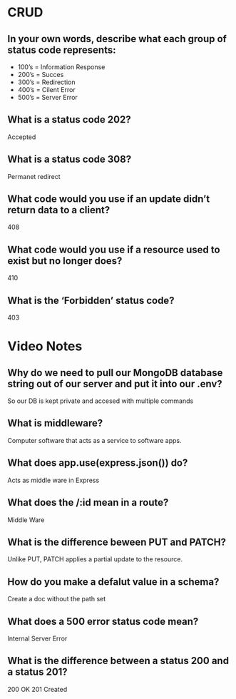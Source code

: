 # CRUD 
## In your own words, describe what each group of status code represents:
- 100’s = Information Response  
- 200’s = Succes
- 300’s = Redirection 
- 400’s = Cilent Error
- 500’s = Server Error

## What is a status code 202?
Accepted

## What is a status code 308?
Permanet redirect

## What code would you use if an update didn’t return data to a client?
408

## What code would you use if a resource used to exist but no longer does?
410 

## What is the ‘Forbidden’ status code?
403

# Video Notes
## Why do we need to pull our MongoDB database string out of our server and put it into our .env?
So our DB is kept private and accesed with multiple commands

## What is middleware?
Computer software that acts as a service to software apps.

## What does app.use(express.json()) do?
Acts as middle ware in Express

## What does the /:id mean in a route?
Middle Ware

## What is the difference beween PUT and PATCH?
Unlike PUT, PATCH applies a partial update to the resource.

## How do you make a defalut value in a schema?
Create a doc without the path set

## What does a 500 error status code mean?
Internal Server Error

## What is the difference between a status 200 and a status 201?
200 OK 201 Created
